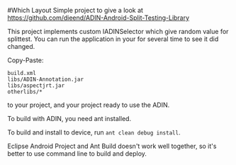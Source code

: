#Which Layout
Simple project to give a look at https://github.com/dieend/ADIN-Android-Split-Testing-Library

This project implements custom IADINSelector which give random value for splittest. You can run the application in your for several time to see it did changed.

Copy-Paste:
```
build.xml
libs/ADIN-Annotation.jar
libs/aspectjrt.jar 
otherlibs/*
```
to your project, and your project ready to use the ADIN.

To build with ADIN, you need ant installed.

To build and install to device, run `ant clean debug install`.

Eclipse Android Project and Ant Build doesn't work well together, so it's better to use command line to build and deploy.
